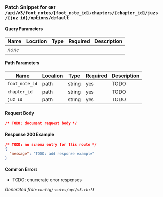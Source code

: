 <!-- PATCH:GET /api/v3/foot_notes/{foot_note_id}/chapters/{chapter_id}/juzs/{juz_id}/options/default -->
### Patch Snippet for `GET /api/v3/foot_notes/{foot_note_id}/chapters/{chapter_id}/juzs/{juz_id}/options/default`

#### Query Parameters
| Name | Location | Type | Required | Description |
| ---- | -------- | ---- | -------- | ----------- |
| _none_ |  |  |  |  |

#### Path Parameters
| Name | Location | Type | Required | Description |
| ---- | -------- | ---- | -------- | ----------- |
| `foot_note_id` | path | string | yes | TODO |
| `chapter_id` | path | string | yes | TODO |
| `juz_id` | path | string | yes | TODO |

#### Request Body
```json
/* TODO: document request body */
```

#### Response 200 Example
```json
/* TODO: no schema entry for this route */
{
  "message": "TODO: add response example"
}
```

#### Common Errors
- TODO: enumerate error responses

_Generated from `config/routes/api/v3.rb:23`_
